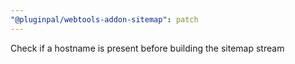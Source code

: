 ```yaml
---
"@pluginpal/webtools-addon-sitemap": patch
---
```


Check if a hostname is present before building the sitemap stream
